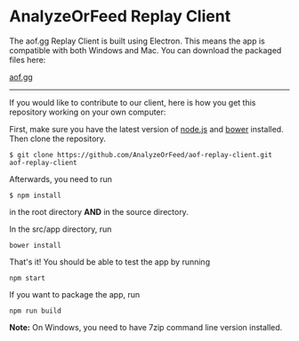# AnalyzeOrFeed Replay Client

The aof.gg Replay Client is built using Electron. This means the app is compatible with both Windows and Mac. You can download the packaged files here:

[aof.gg](http://aof.gg/download/)  

---

If you would like to contribute to our client, here is how you get this repository working on your own computer:

First, make sure you have the latest version of [node.js](http://nodejs.org) and [bower](http://bower.io) installed. Then clone the repository.

````shell
$ git clone https://github.com/AnalyzeOrFeed/aof-replay-client.git aof-replay-client
````

Afterwards, you need to run
````shell
$ npm install
````
in the root directory **AND** in the source directory.

In the src/app directory, run
````shell
bower install
````

That's it! You should be able to test the app by running
````shell
npm start
````

If you want to package the app, run
````shell
npm run build
````
**Note:** On Windows, you need to have 7zip command line version installed.